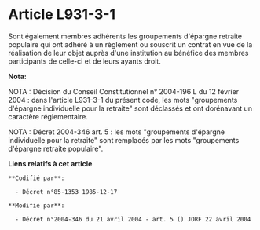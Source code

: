# Article L931-3-1

Sont également membres adhérents les groupements d'épargne retraite populaire qui ont adhéré à un règlement ou souscrit un
contrat en vue de la réalisation de leur objet auprès d'une institution au bénéfice des membres participants de celle-ci et
de leurs ayants droit.

**Nota:**

NOTA : Décision du Conseil Constitutionnel n° 2004-196 L du 12 février 2004 : dans l'article L931-3-1 du présent code, les
mots "groupements d'épargne individuelle pour la retraite" sont déclassés et ont dorénavant un caractère réglementaire.

NOTA : Décret 2004-346 art. 5 : les mots "groupements d'épargne individuelle pour la retraite" sont remplacés par les mots
"groupements d'épargne retraite populaire".

**Liens relatifs à cet article**

	**Codifié par**:

	  - Décret n°85-1353 1985-12-17

	**Modifié par**:

	  - Décret n°2004-346 du 21 avril 2004 - art. 5 () JORF 22 avril 2004
